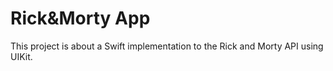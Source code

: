 # Rick&Morty App
This project is about a Swift implementation to the Rick and Morty API using UIKit.
